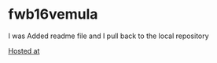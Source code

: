 # fwb16vemula 

I was Added readme file and I pull back to the local repository


[Hosted at](https://fwb16vemula.herokuapp.com/)